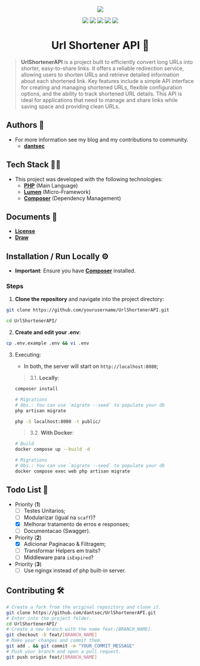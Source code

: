 <div align="center">
    <img src="https://i.imgur.com/WEPSHWd.png">
</div>

<p align="center">
    <img src="https://img.shields.io/github/license/dantsec/UrlShortenerAPI?color=black&logo=github&logoColor=white&style=for-the-badge">
    <img src="https://img.shields.io/github/issues/dantsec/UrlShortenerAPI?color=black&logo=github&logoColor=white&style=for-the-badge">
    <img src="https://img.shields.io/github/stars/dantsec/UrlShortenerAPI?color=black&label=STARS&logo=github&logoColor=white&style=for-the-badge">
    <img src="https://img.shields.io/github/forks/dantsec/UrlShortenerAPI?color=black&logo=github&logoColor=white&style=for-the-badge">
    <img src="https://img.shields.io/github/languages/code-size/dantsec/UrlShortenerAPI?color=black&logo=github&logoColor=white&style=for-the-badge">
</p>

<h1 align="center">
    Url Shortener API 🚀
</h1>

> **UrlShortenerAPI** is a project built to efficiently convert long URLs into shorter, easy-to-share links. It offers a reliable redirection service, allowing users to shorten URLs and retrieve detailed information about each shortened link. Key features include a simple API interface for creating and managing shortened URLs, flexible configuration options, and the ability to track shortened URL details. This API is ideal for applications that need to manage and share links while saving space and providing clean URLs.

## Authors 👥

- For more information see my blog and my contributions to community.
    - [**dantsec**](https://www.github.com/dantsec)

## Tech Stack 🧑‍💻

- This project was developed with the following technologies:
    - [**PHP**](https://www.php.net/) (Main Language)
    - [**Lumen**](https://lumen.laravel.com/) (Micro-Framework)
    - [**Composer**](https://getcomposer.org/) (Dependency Management)

## Documents 📂

- [**License**](./LICENSE)
- [**Draw**](./docs/url-shortener-api.excalidraw)

## Installation / Run Locally ⚙️

- **Important**: Ensure you have [**Composer**](https://getcomposer.org/) installed.

### Steps

1. **Clone the repository** and navigate into the project directory:

```bash
git clone https://github.com/yourusername/UrlShortenerAPI.git

cd UrlShortenerAPI/
```

2. **Create and edit your .env**:

```bash
cp .env.example .env && vi .env
```

3. Executing:
    - In both, the server will start on `http://localhost:8080`;

    > 3.1. **Locally**:

    ```bash
    composer install

    # Migrations
    # Obs.: You can use `migrate --seed` to populate your db
    php artisan migrate

    php -S localhost:8080 -t public/
    ```

    > 3.2. **With Docker**:

    ```bash
    # Build
    docker compose up --build -d

    # Migrations
    # Obs.: You can use `migrate --seed` to populate your db
    docker compose exec web php artisan migrate
    ```

## Todo List 📌

- Priority (**1**)
    - [ ] Testes Unitarios;
    - [ ] Modularizar (igual na `scaff`)?
    - [x] Melhorar tratamento de erros e responses;
    - [ ] Documentacao (Swagger).
- Priority (**2**)
    - [x] Adicionar Paginacao & Filtragem;
    - [ ] Transformar Helpers em traits?
    - [ ] Middleware para `isExpired`?
- Priority (**3**)
    - [ ] Use ngingx instead of php built-in server.

## Contributing 🛠️

```bash
# Create a fork from the original repository and clone it.
git clone https://github.com/dantsec/UrlShortenerAPI.git
# Enter into the project folder.
cd UrlShortenerAPI/
# Create a new branch with the name feat-[BRANCH_NAME].
git checkout -b feat/[BRANCH_NAME]
# Make your changes and commit them.
git add . && git commit -m "YOUR_COMMIT_MESSAGE"
# Push your branch and open a pull request.
git push origin feat/[BRANCH_NAME]
```
